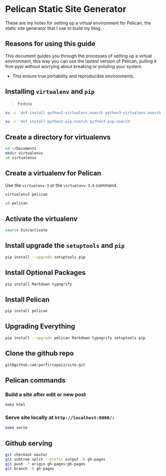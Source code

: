 # Pelican Static Site Generator

These are my notes for setting up a virtual environment for Pelican, the static
site generator that I use to build my blog.

## Reasons for using this guide

This document guides you through the processes of setting up a virtual
environment, this way you can use the lastest version of Pelican, pulling it
fron pypi without worrying about breaking or poluting your system.

- This ensure true portability and reproducible environments.

## Installing `virtualenv` and `pip`

> Fedora

```sh
su -c 'dnf install python2-virtualenv.noarch python3-virtualenv.noarch'
```

```sh
su -c 'dnf install python2-pip.noarch python3-pip.noarch'
```

## Create a directory for virtualenvs

```sh
cd ~/Documents
mkdir virtualenvs
cd virtualenvs
```

## Create a virtualenv for Pelican

Use the `virtualenv-3` or the `virtualenv-3.6` command.

```sh
virtualenv3 pelican
```

```sh
cd pelican
```

## Activate the virtualenv

```sh
source bin/activate
```

## Install upgrade the `setuptools` and `pip`

```sh
pip install --upgrade setuptools pip
```
## Install Optional Packages

```sh
pip install Markdown typogrify
```

## Install Pelican

```sh
pip install pelican
```

## Upgrading Everything

```sh
pip install --upgrade pelican Markdown typogrify setuptools pip
```

## Clone the github repo

```sh
git@github.com:porfiriopaiz/site.git
```

## Pelican commands

### Build a site after edit or new post

```sh
make html
```

### Serve site locally at `http://localhost:8000/:`

```sh
make serve
```

## Github serving

```sh
git checkout master
git subtree split --prefix output -b gh-pages
git push -f origin gh-pages:gh-pages
git branch -D gh-pages
```
